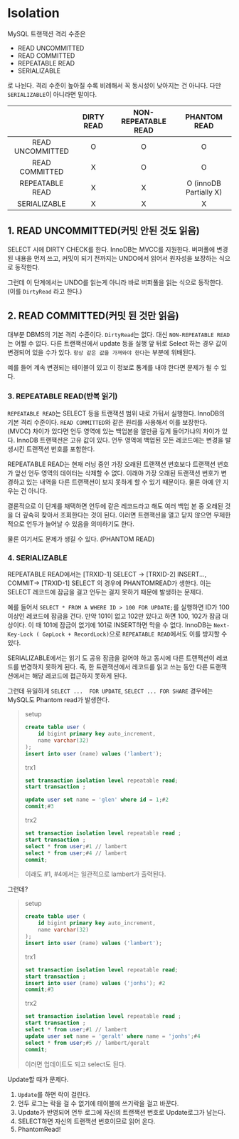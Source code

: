 # Isolation

MySQL 트랜잭션 격리 수준은

- READ UNCOMMITTED
- READ COMMITTED
- REPEATABLE READ
- SERIALIZABLE


로 나뉜다. 격리 수준이 높아질 수록 비례해서 꼭 동시성이 낮아지는 건 아니다. 다만 `SERIALIZABLE`이 아니라면 말이다.

|                  | DIRTY READ | NON-REPEATABLE READ |      PHANTOM READ      |
|:----------------:|:----------:|:-------------------:|:----------------------:|
| READ UNCOMMITTED |     O      |          O          |           O            |
|  READ COMMITTED  |     X      |          O          |           O            |
| REPEATABLE READ  |     X      |          X          | O (innoDB Partially X) |
|   SERIALIZABLE   |     X      |          X          |           X            |


## 1. READ UNCOMMITTED(커밋 안된 것도 읽음)
SELECT 시에 DIRTY CHECK를 한다. InnoDB는 MVCC를 지원한다. 버퍼풀에 변경된 내용을 먼저 쓰고, 커밋이 되기 전까지는 UNDO에서 읽어서
원자성을 보장하는 식으로 동작한다.

그런데 이 단계에서는 UNDO를 읽는게 아니라 바로 버퍼풀을 읽는 식으로 동작한다. (이를 `DirtyRead` 라고 한다.)

## 2. READ COMMITTED(커밋 된 것만 읽음)

대부분 DBMS의 기본 격리 수준이다. `DirtyRead`는 없다. 대신 `NON-REPEATABLE READ`는 어쩔 수 없다.
다른 트랜잭션에서 update 등을 실행 앞 뒤로 Select 하는 경우 값이 변경되어 있을 수가 있다. `항상 같은 값을 가져와야 한다`는 부분에 위배된다.

예를 들어 계속 변경되는 테이블이 있고 이 정보로 통계를 내야 한다면 문제가 될 수 있다. 

### 3. REPEATABLE READ(반복 읽기) 
`REPEATABLE READ`는 SELECT 등을 트랜잭션 범위 내로 가둬서 실행한다. InnoDB의 기본 격리 수준이다. `READ COMMITTED`와 같은 원리를 사용해서
이를 보장한다. (MVCC) 차이가 있다면 언두 영역에 있는 백업본을 얼만큼 깊게 들어가냐의 차이가 있다. InnoDB 트랜잭션은 고유 값이 있다.
언두 영역에 백업된 모든 레코드에는 변경을 발생시킨 트랜잭션 번호를 포함한다. 

REPEATABLE READ는 현재 러닝 중인 가장 오래된 트랜잭션 번호보다 트랜잭션 번호가 앞선 언두 영역의 데이터는 삭제할 수 없다. 이래야 가장 오래된
트랜잭션 번호가 변경하고 있는 내역을 다른 트랜잭션이 보지 못하게 할 수 있기 때문이다. 물론 아예 안 지우는 건 아니다.

결론적으로 이 단계를 채택하면 언두에 같은 레코드라고 해도 여러 백업 본 중 오래된 것을 더 깊숙히 찾아서 조회한다는 것이 된다. 이러면 트랜잭션을 
열고 닫지 않으면 무제한적으로 언두가 늘어날 수 있음을 의미하기도 한다.

물론 여기서도 문제가 생길 수 있다. (PHANTOM READ)

### 4. SERIALIZABLE
REPEATABLE READ에서는 [TRXID-1] SELECT -> [TRXID-2] INSERT...,  COMMIT-> [TRXID-1] SELECT 
의 경우에 PHANTOMREAD가 생한다. 이는 SELECT 레코드에 잠금을 걸고 언두는 걸지 못하기 때문에 발생하는 문제다.

예를 들어서 `SELECT * FROM A WHERE ID > 100 FOR UPDATE;`를 실행하면 ID가 100이상인 레코드에 잠금을 건다. 만약 101이 없고 102만 있다고 하면
100, 102가 잠금 대상이다. 이 때 101에 잠금이 없기에 101로 INSERT하면 막을 수 없다.
InnoDB는 `Next-Key-Lock ( GapLock + RecordLock)`으로 `REPEATABLE READ`에서도 이를 방지할 수 있다. 

SERIALIZABLE에서는 읽기 도 공유 잠금을 걸어야 하고 동시에 다른 트랜잭션이 레코드를 변경하지 못하게 된다. 즉, 한 트랜잭션에서 레코드를 읽고 쓰는 동안
 다른 트랜잭션에서는 해당 레코드에 접근하지 못하게 된다.

그런데 유일하게 `SELECT ...  FOR UPDATE`, `SELECT ... FOR SHARE` 경우에는 MySQL도 Phantom read가 발생한다.

> setup
> ```sql
> create table user (
>     id bigint primary key auto_increment,
>     name varchar(32)
> );
> insert into user (name) values ('lambert');
> ```
> 
> trx1
> ```sql
> set transaction isolation level repeatable read;
> start transaction ;
> 
> update user set name = 'glen' where id = 1;#2
> commit;#3
> 
> ```
> 
> trx2
> ```sql
> set transaction isolation level repeatable read ;
> start transaction ;
> select * from user;#1 // lambert
> select * from user;#4 // lambert
> commit;
> ``` 
> 
> 이래도 #1, #4에서는 일관적으로 lambert가 출력된다.

그런데?
> setup
> ```sql
> create table user (
>     id bigint primary key auto_increment,
>     name varchar(32)
> );
> insert into user (name) values ('lambert');
> ```
> trx1
> ```sql
> set transaction isolation level repeatable read;
> start transaction ;
> insert into user (name) values ('jonhs'); #2
> commit;#3
> 
> ```
> 
> trx2
> 
> ```sql
> set transaction isolation level repeatable read ;
> start transaction ;
> select * from user;#1 // lambert
> update user set name = 'geralt' where name = 'jonhs';#4
> select * from user;#5 // lambert/geralt
> commit;
> 
> ```
> 
> 이러면 업데이트도 되고 select도 된다.


Update할 때가 문제다. 
1. `Update`를 하면 락이 걸린다.
2. 언두 로그는 락을 걸 수 없기에 테이블에 쓰기락을 걸고 바꾼다.
3. Update가 반영되어 언두 로그에 자신의 트랜잭션 번호로 Update로그가 남는다.
4. SELECT하면 자신의 트랜잭션 번호이므로 읽어 온다.
5. PhantomRead!
